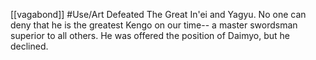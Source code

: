[[vagabond]] #Use/Art 
Defeated The Great In'ei and Yagyu.
No one can deny that he is the greatest Kengo on our time-- a master swordsman superior to all others. He was offered the position of Daimyo, but he declined.